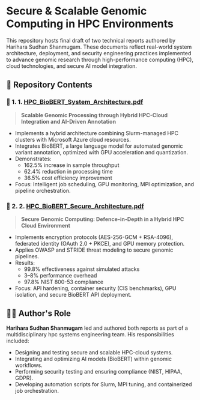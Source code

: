 # Secure & Scalable Genomic Computing in HPC Environments

This repository hosts final draft of two technical reports authored by Harihara Sudhan Shanmugam.
These documents reflect real-world system architecture, deployment, and security engineering practices implemented to advance genomic research through high-performance computing (HPC), cloud technologies, and secure AI model integration.

## 📁 Repository Contents

### 📄 1. 1. [HPC_BioBERT_System_Architecture.pdf](./HPC_BioBERT%20System%20Design.Report.pdf)
> **Scalable Genomic Processing through Hybrid HPC-Cloud Integration and AI-Driven Annotation**

- Implements a hybrid architecture combining Slurm-managed HPC clusters with Microsoft Azure cloud resources.
- Integrates BioBERT, a large language model for automated genomic variant annotation, optimized with GPU acceleration and quantization.
- Demonstrates:
  - 162.5% increase in sample throughput
  - 62.4% reduction in processing time
  - 36.5% cost efficiency improvement
- Focus: Intelligent job scheduling, GPU monitoring, MPI optimization, and pipeline orchestration.

### 📄 2. 2. [HPC_BioBERT_Secure_Architecture.pdf](./HPC_BioBERT%20Secure%20Design.Report.pdf)
> **Secure Genomic Computing: Defence-in-Depth in a Hybrid HPC Cloud Environment**

- Implements encryption protocols (AES-256-GCM + RSA-4096), federated identity (OAuth 2.0 + PKCE), and GPU memory protection.
- Applies OWASP and STRIDE threat modeling to secure genomic pipelines.
- Results:
  - 99.8% effectiveness against simulated attacks
  - 3–8% performance overhead
  - 97.8% NIST 800-53 compliance
- Focus: API hardening, container security (CIS benchmarks), GPU isolation, and secure BioBERT API deployment.


## 👨‍💻 Author's Role

**Harihara Sudhan Shanmugam** led and authored both reports as part of a multidisciplinary hpc systems engineering team. His responsibilities included:

- Designing and testing secure and scalable HPC-cloud systems.
- Integrating and optimizing AI models (BioBERT) within genomic workflows.
- Performing security testing and ensuring compliance (NIST, HIPAA, GDPR).
- Developing automation scripts for Slurm, MPI tuning, and containerized job orchestration.
